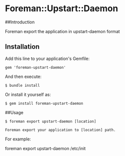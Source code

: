 # Foreman::Upstart::Daemon

##Introduction

Foreman export the application in upstart-daemon format

## Installation

Add this line to your application's Gemfile:

    gem 'foreman-upstart-daemon'

And then execute:

    $ bundle install

Or install it yourself as:

    $ gem install foreman-upstart-daemon

##Usage

    $ foreman export upstart-daemon [location]

    Foreman export your application to [location] path.

For example:

   foreman export upstart-daemon /etc/init